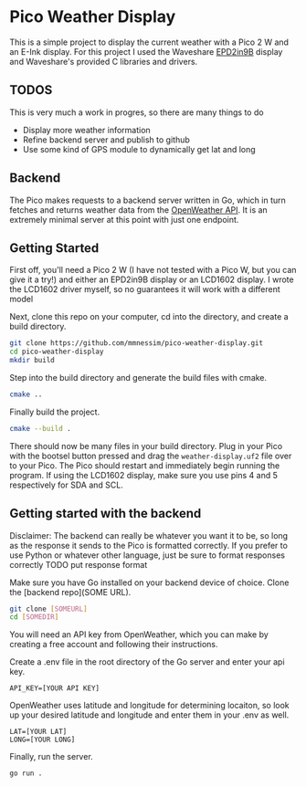 # Pico Weather Display
This is a simple project to display the current weather with a Pico 2 W and an E-Ink display. For this project I used the Waveshare [EPD2in9B](https://www.waveshare.com/wiki/Pico-ePaper-2.9-B) display and Waveshare's provided C libraries and drivers.


## TODOS
This is very much a work in progres, so there are many things to do

* Display more weather information
* Refine backend server and publish to github
* Use some kind of GPS module to dynamically get lat and long

## Backend
The Pico makes requests to a backend server written in Go, which in turn fetches and returns weather data from the [OpenWeather API](https://openweathermap.org/api). It is an extremely minimal server at this point with just one endpoint.

## Getting Started
First off, you'll need a Pico 2 W (I have not tested with a Pico W, but you can give it a try!) and either an EPD2in9B display or an LCD1602 display. I wrote the LCD1602 driver myself, so no guarantees it will work with a different model

Next, clone this repo on your computer, cd into the directory, and create a build directory.
```sh
git clone https://github.com/mmnessim/pico-weather-display.git
cd pico-weather-display
mkdir build
```

Step into the build directory and generate the build files with cmake.
```sh
cmake ..
```

Finally build the project.
```sh
cmake --build .
```

There should now be many files in your build directory. Plug in your Pico with the bootsel button pressed and drag the `weather-display.uf2` file over to your Pico. The Pico should restart and immediately begin running the program. If using the LCD1602 display, make sure you use pins 4 and 5 respectively for SDA and SCL.

## Getting started with the backend
Disclaimer: The backend can really be whatever you want it to be, so long as the response it sends to the Pico is formatted correctly. If you prefer to use Python or whatever other language, just be sure to format responses correctly
TODO put response format

Make sure you have Go installed on your backend device of choice. Clone the [backend repo](SOME URL).
```sh
git clone [SOMEURL]
cd [SOMEDIR]
```
You will need an API key from OpenWeather, which you can make by creating a free account and following their instructions.

Create a .env file in the root directory of the Go server and enter your api key.
```
API_KEY=[YOUR API KEY]
```
OpenWeather uses latitude and longitude for determining locaiton, so look up your desired latitude and longitude and enter them in your .env as well.
```
LAT=[YOUR LAT]
LONG=[YOUR LONG]
```

Finally, run the server.
```sh
go run .
```
